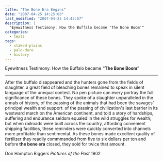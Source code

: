 ```yaml
---
title: "The Bone Era Begins"
date: "2007-04-25 14:25:08"
last_modified: "2007-04-25 14:43:57"
description: |
  "Eyewitness Testimony: How the Buffalo became 'The Bone Boom'"
categories:
  - texts
tags:
  - staked-plains
  - palo-duro
  - history  
---
```

  Eyewitness Testimony: How the Buffalo became **"The Bone Boom"**
  
***

After the buffalo disappeared and the hunters gone from the fields of slaughter, a great field of bleaching bones remained to speak in silent language of the unequal contest. No pen picture can every portray the full significance of these bones. They spoke of a slaughter unparalleled in the annals of history, of the passing of the animals that had been the savages' principal wealth and support: of the passing of civilization's last barrier in its westward march on the American continent, and told a story of hardships, suffering and endurance seldom equaled in the wild struggles for wealth; but when railroads were built across the country, affording convenient shipping facilities, these reminders were quickly converted into channels more profitable than sentimental. As these bones made excellent quality of fertilizer they readily commmanded from five to six dollars per ton and before <b>the bone era</b> closed, they sold for twice that amount.

Don Hampton Biggers
_Pictures of the Past_
1902

